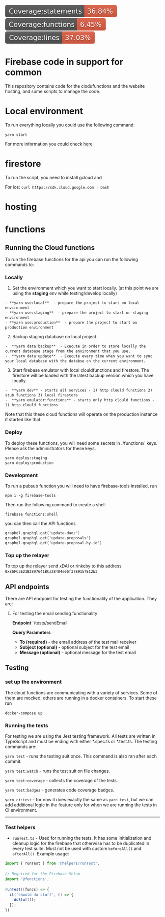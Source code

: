 ![Statements Coverage](docs/assets/badges/badge-statements.svg)
![Functions Coverage](docs/assets/badges/badge-functions.svg)
![Lines Coverage](docs/assets/badges/badge-lines.svg)


# Firebase code in support for common

This repository contains code for the clodufunctions and the website hosting, and some scripts to manage the code.

# Local environment

To run everything locally you could use the following command:

`yarn start`

For more information you could check [here](https://github.com/daostack/common-firebase/blob/dev/doc/local.md)

# firestore

To run the script, you need to install gcloud and 

For ios:
```curl https://sdk.cloud.google.com | bash```

# hosting 
# functions

## Running the Cloud functions

To run the firebase functions for the api you can run the following commands to:

### Locally


1. Set the environment which you want to start locally. (at this point we are using the **staging** env while testing/develop locally)

```
- **yarn use:local**  - prepare the project to start on local environment
- **yarn use:staging**  - prepare the project to start on staging environment
- **yarn use:production**  - prepare the project to start on production environment
```

2. Backup staging database on local project.
```
-  **yarn data:backup**  - Execute in order to store locally the current database stage from the environment that you use.
-  **yarn data:update**  - Execute every time when you want to sync your local database with the databse on the current environment.
```

3. Start firebase emulator with local clouldfunctions and firestore. The firestore will be loaded with the latest backup version which you have locally.
```
-  **yarn dev** - starts all services - 1) http clould functions 2) stub functions 3) local firestore
-  **yarn emulator:functions** - starts only http clould functions - 1) http clould functions
```
Note that this these cloud functions will operate on the production instance if started like that.

### Deploy

To deploy these functions, you will need some secrets in ./functions/_keys.
Please ask the administrators for these keys.


```
yarn deploy:staging
yarn deploy:production
```

### Development
To run a pubsub function you will need to have firebase-tools installed, run
```
npm i -g firebase-tools
```
Then run the following command to create a shell
```
firebase functions:shell
```
you can then call the API functions

```
graphql.graphql.get('update-daos')
graphql.graphql.get('update-proposals')
graphql.graphql.get('update-proposal-by-id')
```

### Top up the relayer
To top up the relayer send xDAI or rinkeby to this address ```0x86FC3E21B2897641BCa28404e06f37E9157E12b3```


## API endpoints

There are API endpoint for testing the functionality of the application. They are:

1. For testing the email sending functionality
   
   **Endpoint** `/tests/sendEmail
   
   **Query Parameters**
   
    - **To (required)** - the email address of the test mail receiver
    - **Subject (optional)** - optional subject for the test email
    - **Message (optional)** - optional message for the test email
    
## Testing

### set up the environment

The cloud functions are communicating with a variety of services. Some of them are mocked, others 
are running in a docker containers. To start these run 

`docker-compose up`

### Running the tests

For testing we are using the Jest testing framework. All tests are written in TypeScript
and must be ending with either *.spec.ts or *.test.ts. The testing commands are:

`yarn test` - runs the testing suit once. This command is also ran after each commit.

`yarn test:watch` - runs the test suit on file changes.

`yarn test:coverage` - collects the coverage of the tests.

`yarn test:badges` - generates code coverage badges.

`yarn ci:test` - for now it does exactly the same as `yarn test`, but we can add additional logic in the feature 
only for when we are running the tests in CI environment.

----

### Test helpers

* `runTest.ts` - Used for running the tests. It has some initialization and cleanup logic for the firebase that 
otherwise has to be duplicated in every test suite. Must not be used with custom `beforeAll()` and `afterAll()`. 
Example usage: 

```javascript
import { runTest } from '@helpers/runTest';

// Required for the Firebase Setup
import '@functions';

runTest((funcs) => {
  it('should do stuff', () => {
    doStuff();
  });
})
```